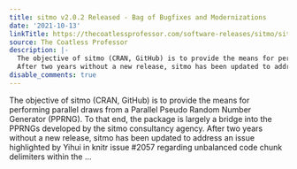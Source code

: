 ```yaml
---
title: sitmo v2.0.2 Released - Bag of Bugfixes and Modernizations
date: '2021-10-13'
linkTitle: https://thecoatlessprofessor.com/software-releases/sitmo/sitmo-v2.0.2-released-bag-of-bugfixes-and-modernizations/
source: The Coatless Professor
description: |-
  The objective of sitmo (CRAN, GitHub) is to provide the means for performing parallel draws from a Parallel Pseudo Random Number Generator (PPRNG). To that end, the package is largely a bridge into the PPRNGs developed by the sitmo consultancy agency.
  After two years without a new release, sitmo has been updated to address an issue highlighted by Yihui in knitr issue #2057 regarding unbalanced code chunk delimiters within the ...
disable_comments: true
---
```

The objective of sitmo (CRAN, GitHub) is to provide the means for performing parallel draws from a Parallel Pseudo Random Number Generator (PPRNG). To that end, the package is largely a bridge into the PPRNGs developed by the sitmo consultancy agency.
After two years without a new release, sitmo has been updated to address an issue highlighted by Yihui in knitr issue #2057 regarding unbalanced code chunk delimiters within the ...